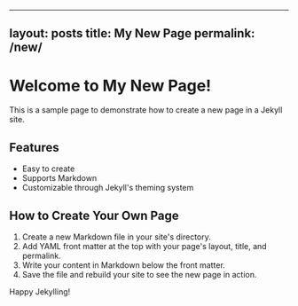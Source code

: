 
---
layout: posts
title: My New Page
permalink: /new/
---

# Welcome to My New Page!

This is a sample page to demonstrate how to create a new page in a Jekyll site.

## Features

- Easy to create
- Supports Markdown
- Customizable through Jekyll's theming system

## How to Create Your Own Page

1. Create a new Markdown file in your site's directory.
2. Add YAML front matter at the top with your page's layout, title, and permalink.
3. Write your content in Markdown below the front matter.
4. Save the file and rebuild your site to see the new page in action.

Happy Jekylling!
